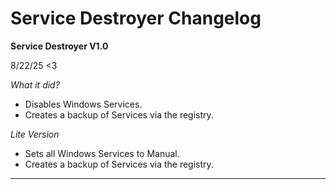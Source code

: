 # Service Destroyer Changelog

**Service Destroyer V1.0**

8/22/25 <3

*What it did?*
- Disables Windows Services.
- Creates a backup of Services via the registry.

*Lite Version*
- Sets all Windows Services to Manual.
- Creates a backup of Services via the registry.

---
